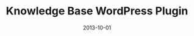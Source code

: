 ---
title: Knowledge Base WordPress Plugin
date: 2013-10-01
type: WordPress
excerpt: Best selling knowledge base WordPress plugin on Envato.
envato: https://codecanyon.net/item/knowledge-base-helpdesk-wiki-wordpress-plugin/5758910
github: 
---